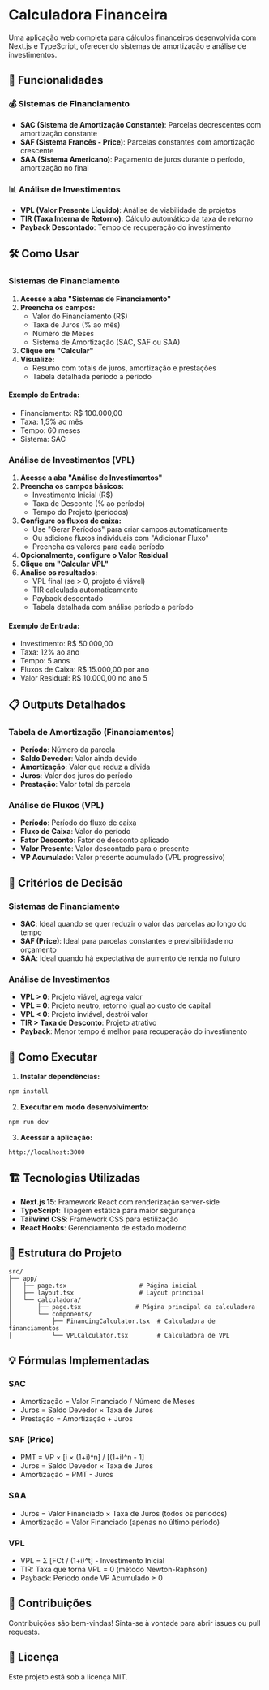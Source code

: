 # Calculadora Financeira

Uma aplicação web completa para cálculos financeiros desenvolvida com Next.js e TypeScript, oferecendo sistemas de amortização e análise de investimentos.

## 🚀 Funcionalidades

### 💰 Sistemas de Financiamento
- **SAC (Sistema de Amortização Constante)**: Parcelas decrescentes com amortização constante
- **SAF (Sistema Francês - Price)**: Parcelas constantes com amortização crescente
- **SAA (Sistema Americano)**: Pagamento de juros durante o período, amortização no final

### 📊 Análise de Investimentos
- **VPL (Valor Presente Líquido)**: Análise de viabilidade de projetos
- **TIR (Taxa Interna de Retorno)**: Cálculo automático da taxa de retorno
- **Payback Descontado**: Tempo de recuperação do investimento

## 🛠️ Como Usar

### Sistemas de Financiamento

1. **Acesse a aba "Sistemas de Financiamento"**
2. **Preencha os campos:**
   - Valor do Financiamento (R$)
   - Taxa de Juros (% ao mês)
   - Número de Meses
   - Sistema de Amortização (SAC, SAF ou SAA)
3. **Clique em "Calcular"**
4. **Visualize:**
   - Resumo com totais de juros, amortização e prestações
   - Tabela detalhada período a período

#### Exemplo de Entrada:
- Financiamento: R$ 100.000,00
- Taxa: 1,5% ao mês
- Tempo: 60 meses
- Sistema: SAC

### Análise de Investimentos (VPL)

1. **Acesse a aba "Análise de Investimentos"**
2. **Preencha os campos básicos:**
   - Investimento Inicial (R$)
   - Taxa de Desconto (% ao período)
   - Tempo do Projeto (períodos)
3. **Configure os fluxos de caixa:**
   - Use "Gerar Períodos" para criar campos automaticamente
   - Ou adicione fluxos individuais com "Adicionar Fluxo"
   - Preencha os valores para cada período
4. **Opcionalmente, configure o Valor Residual**
5. **Clique em "Calcular VPL"**
6. **Analise os resultados:**
   - VPL final (se > 0, projeto é viável)
   - TIR calculada automaticamente
   - Payback descontado
   - Tabela detalhada com análise período a período

#### Exemplo de Entrada:
- Investimento: R$ 50.000,00
- Taxa: 12% ao ano
- Tempo: 5 anos
- Fluxos de Caixa: R$ 15.000,00 por ano
- Valor Residual: R$ 10.000,00 no ano 5

## 📋 Outputs Detalhados

### Tabela de Amortização (Financiamentos)
- **Período**: Número da parcela
- **Saldo Devedor**: Valor ainda devido
- **Amortização**: Valor que reduz a dívida
- **Juros**: Valor dos juros do período
- **Prestação**: Valor total da parcela

### Análise de Fluxos (VPL)
- **Período**: Período do fluxo de caixa
- **Fluxo de Caixa**: Valor do período
- **Fator Desconto**: Fator de desconto aplicado
- **Valor Presente**: Valor descontado para o presente
- **VP Acumulado**: Valor presente acumulado (VPL progressivo)

## 🎯 Critérios de Decisão

### Sistemas de Financiamento
- **SAC**: Ideal quando se quer reduzir o valor das parcelas ao longo do tempo
- **SAF (Price)**: Ideal para parcelas constantes e previsibilidade no orçamento
- **SAA**: Ideal quando há expectativa de aumento de renda no futuro

### Análise de Investimentos
- **VPL > 0**: Projeto viável, agrega valor
- **VPL = 0**: Projeto neutro, retorno igual ao custo de capital
- **VPL < 0**: Projeto inviável, destrói valor
- **TIR > Taxa de Desconto**: Projeto atrativo
- **Payback**: Menor tempo é melhor para recuperação do investimento

## 🚀 Como Executar

1. **Instalar dependências:**
```bash
npm install
```

2. **Executar em modo desenvolvimento:**
```bash
npm run dev
```

3. **Acessar a aplicação:**
```
http://localhost:3000
```

## 🏗️ Tecnologias Utilizadas

- **Next.js 15**: Framework React com renderização server-side
- **TypeScript**: Tipagem estática para maior segurança
- **Tailwind CSS**: Framework CSS para estilização
- **React Hooks**: Gerenciamento de estado moderno

## 📁 Estrutura do Projeto

```
src/
├── app/
│   ├── page.tsx                    # Página inicial
│   ├── layout.tsx                  # Layout principal
│   └── calculadora/
│       ├── page.tsx               # Página principal da calculadora
│       └── components/
│           ├── FinancingCalculator.tsx  # Calculadora de financiamentos
│           └── VPLCalculator.tsx        # Calculadora de VPL
```

## 💡 Fórmulas Implementadas

### SAC
- Amortização = Valor Financiado / Número de Meses
- Juros = Saldo Devedor × Taxa de Juros
- Prestação = Amortização + Juros

### SAF (Price)
- PMT = VP × [i × (1+i)^n] / [(1+i)^n - 1]
- Juros = Saldo Devedor × Taxa de Juros
- Amortização = PMT - Juros

### SAA
- Juros = Valor Financiado × Taxa de Juros (todos os períodos)
- Amortização = Valor Financiado (apenas no último período)

### VPL
- VPL = Σ [FCt / (1+i)^t] - Investimento Inicial
- TIR: Taxa que torna VPL = 0 (método Newton-Raphson)
- Payback: Período onde VP Acumulado ≥ 0

## 🤝 Contribuições

Contribuições são bem-vindas! Sinta-se à vontade para abrir issues ou pull requests.

## 📄 Licença

Este projeto está sob a licença MIT.
